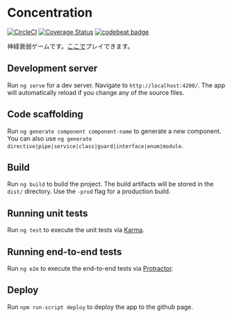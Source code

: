 # Concentration

[![CircleCI](https://circleci.com/gh/Tsuyoshi84/concentration.svg?style=svg)](https://circleci.com/gh/Tsuyoshi84/concentration)
[![Coverage Status](https://coveralls.io/repos/github/Tsuyoshi84/concentration/badge.svg)](https://coveralls.io/github/Tsuyoshi84/concentration)
[![codebeat badge](https://codebeat.co/badges/4f17cdc6-e6be-42ea-907a-c4e4164f2588)](https://codebeat.co/projects/github-com-tsuyoshi84-concentration-master)

神経衰弱ゲームです。[ここで](https://tsuyoshi84.github.io/concentration/)プレイできます。

## Development server

Run `ng serve` for a dev server. Navigate to `http://localhost:4200/`. The app will automatically reload if you change any of the source files.

## Code scaffolding

Run `ng generate component component-name` to generate a new component. You can also use `ng generate directive|pipe|service|class|guard|interface|enum|module`.

## Build

Run `ng build` to build the project. The build artifacts will be stored in the `dist/` directory. Use the `-prod` flag for a production build.

## Running unit tests

Run `ng test` to execute the unit tests via [Karma](https://karma-runner.github.io).

## Running end-to-end tests

Run `ng e2e` to execute the end-to-end tests via [Protractor](http://www.protractortest.org/).

## Deploy

Run `npm run-script deploy` to deploy the app to the github page.
